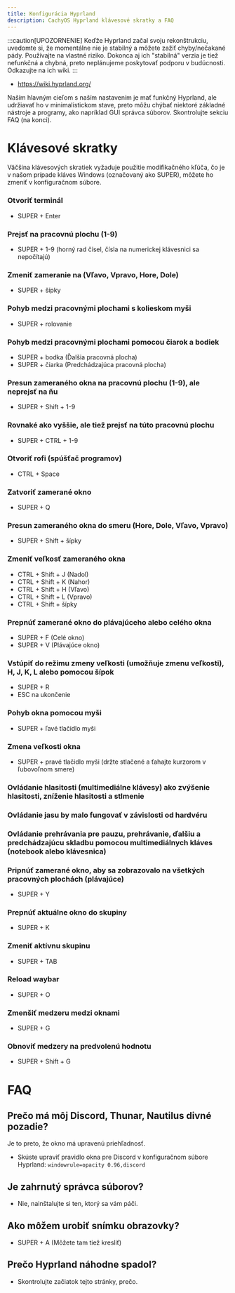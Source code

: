 ```yaml
---
title: Konfigurácia Hyprland
description: CachyOS Hyprland klávesové skratky a FAQ
---
```


:::caution[UPOZORNENIE]
Keďže Hyprland začal svoju rekonštrukciu, uvedomte si, že momentálne nie je stabilný a môžete zažiť chyby/nečakané pády. Používajte na vlastné riziko.
Dokonca aj ich "stabilná" verzia je tiež nefunkčná a chybná, preto neplánujeme poskytovať podporu v budúcnosti. Odkazujte na ich wiki.
:::


*   https://wiki.hyprland.org/

Naším hlavným cieľom s naším nastavením je mať funkčný Hyprland, ale udržiavať ho v minimalistickom stave, preto môžu chýbať niektoré základné nástroje a programy, ako napríklad GUI správca súborov. Skontrolujte sekciu FAQ (na konci).



# Klávesové skratky

Väčšina klávesových skratiek vyžaduje použitie modifikačného kľúča, čo je v našom prípade kláves Windows (označovaný ako SUPER), môžete ho zmeniť v konfiguračnom súbore.

### Otvoriť terminál

*   SUPER + Enter

### Prejsť na pracovnú plochu (1-9)

* SUPER + 1-9 (horný rad čísel, čísla na numerickej klávesnici sa nepočítajú)

### Zmeniť zameranie na (Vľavo, Vpravo, Hore, Dole) 

* SUPER + šípky

### Pohyb medzi pracovnými plochami s kolieskom myši

* SUPER + rolovanie

### Pohyb medzi pracovnými plochami pomocou čiarok a bodiek

* SUPER + bodka (Ďalšia pracovná plocha)
* SUPER + čiarka (Predchádzajúca pracovná plocha)

### Presun zameraného okna na pracovnú plochu (1-9), ale neprejsť na ňu

* SUPER + Shift + 1-9

### Rovnaké ako vyššie, ale tiež prejsť na túto pracovnú plochu

* SUPER + CTRL + 1-9

### Otvoriť rofi (spúšťač programov)

* CTRL + Space
  
### Zatvoriť zamerané okno

* SUPER + Q

### Presun zameraného okna do smeru (Hore, Dole, Vľavo, Vpravo)

* SUPER + Shift + šípky

### Zmeniť veľkosť zameraného okna

* CTRL + Shift + J (Nadol)
* CTRL + Shift + K (Nahor)
* CTRL + Shift + H (Vľavo)
* CTRL + Shift + L (Vpravo)
* CTRL + Shift + šípky

### Prepnúť zamerané okno do plávajúceho alebo celého okna

* SUPER + F (Celé okno)
* SUPER + V (Plávajúce okno)

### Vstúpiť do režimu zmeny veľkosti (umožňuje zmenu veľkosti), H, J, K, L alebo pomocou šípok

* SUPER + R 
* ESC na ukončenie

### Pohyb okna pomocou myši

* SUPER + ľavé tlačidlo myši

### Zmena veľkosti okna

* SUPER + pravé tlačidlo myši (držte stlačené a ťahajte kurzorom v ľubovoľnom smere)

### Ovládanie hlasitosti (multimediálne klávesy) ako zvýšenie hlasitosti, zníženie hlasitosti a stlmenie

### Ovládanie jasu by malo fungovať v závislosti od hardvéru

### Ovládanie prehrávania pre pauzu, prehrávanie, ďalšiu a predchádzajúcu skladbu pomocou multimediálnych kláves (notebook alebo klávesnica)

### Pripnúť zamerané okno, aby sa zobrazovalo na všetkých pracovných plochách (plávajúce)

* SUPER + Y

### Prepnúť aktuálne okno do skupiny

* SUPER + K

### Zmeniť aktívnu skupinu

* SUPER + TAB

### Reload waybar

* SUPER + O

### Zmenšiť medzeru medzi oknami 

* SUPER + G 

### Obnoviť medzery na predvolenú hodnotu

* SUPER + Shift + G


# FAQ

## Prečo má môj Discord, Thunar, Nautilus divné pozadie?
Je to preto, že okno má upravenú priehľadnosť.

* Skúste upraviť pravidlo okna pre Discord v konfiguračnom súbore Hyprland:
   `windowrule=opacity 0.96,discord`

## Je zahrnutý správca súborov?

* Nie, nainštalujte si ten, ktorý sa vám páči.

## Ako môžem urobiť snímku obrazovky?

* SUPER + A (Môžete tam tiež kresliť)

## Prečo Hyprland náhodne spadol? 

* Skontrolujte začiatok tejto stránky, prečo.